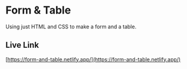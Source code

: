 # Form & Table

Using just HTML and CSS to make a form and a table.

## Live Link
[https://form-and-table.netlify.app/](https://form-and-table.netlify.app/)

